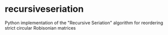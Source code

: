 # recursiveseriation
 Python implementation of the "Recursive Seriation" algorithm for reordering strict circular Robisonian matrices
